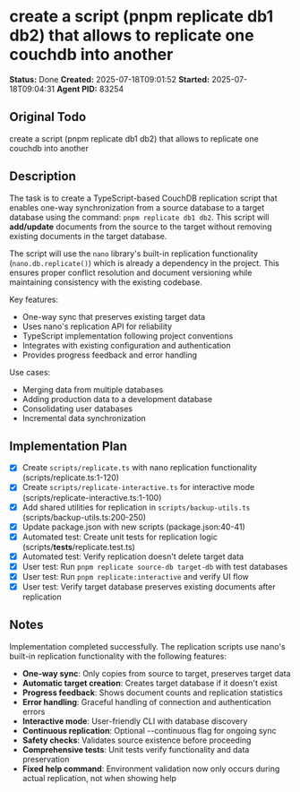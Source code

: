 # create a script (pnpm replicate db1 db2) that allows to replicate one couchdb into another

**Status:** Done
**Created:** 2025-07-18T09:01:52
**Started:** 2025-07-18T09:04:31
**Agent PID:** 83254

## Original Todo

create a script (pnpm replicate db1 db2) that allows to replicate one couchdb into another

## Description

The task is to create a TypeScript-based CouchDB replication script that enables one-way synchronization from a source database to a target database using the command: `pnpm replicate db1 db2`. This script will **add/update** documents from the source to the target without removing existing documents in the target database. 

The script will use the `nano` library's built-in replication functionality (`nano.db.replicate()`) which is already a dependency in the project. This ensures proper conflict resolution and document versioning while maintaining consistency with the existing codebase.

Key features:
- One-way sync that preserves existing target data
- Uses nano's replication API for reliability
- TypeScript implementation following project conventions
- Integrates with existing configuration and authentication
- Provides progress feedback and error handling

Use cases:
- Merging data from multiple databases
- Adding production data to a development database
- Consolidating user databases
- Incremental data synchronization

## Implementation Plan

- [x] Create `scripts/replicate.ts` with nano replication functionality (scripts/replicate.ts:1-120)
- [x] Create `scripts/replicate-interactive.ts` for interactive mode (scripts/replicate-interactive.ts:1-100)
- [x] Add shared utilities for replication in `scripts/backup-utils.ts` (scripts/backup-utils.ts:200-250)
- [x] Update package.json with new scripts (package.json:40-41)
- [x] Automated test: Create unit tests for replication logic (scripts/__tests__/replicate.test.ts)
- [x] Automated test: Verify replication doesn't delete target data
- [x] User test: Run `pnpm replicate source-db target-db` with test databases
- [x] User test: Run `pnpm replicate:interactive` and verify UI flow
- [x] User test: Verify target database preserves existing documents after replication

## Notes

Implementation completed successfully. The replication scripts use nano's built-in replication functionality with the following features:

- **One-way sync**: Only copies from source to target, preserves target data
- **Automatic target creation**: Creates target database if it doesn't exist
- **Progress feedback**: Shows document counts and replication statistics
- **Error handling**: Graceful handling of connection and authentication errors
- **Interactive mode**: User-friendly CLI with database discovery
- **Continuous replication**: Optional --continuous flag for ongoing sync
- **Safety checks**: Validates source existence before proceeding
- **Comprehensive tests**: Unit tests verify functionality and data preservation
- **Fixed help command**: Environment validation now only occurs during actual replication, not when showing help